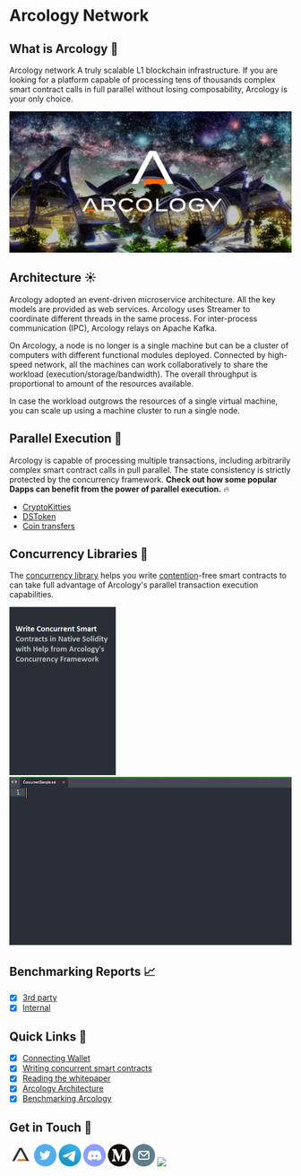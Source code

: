 # Arcology Network 

## What is Arcology :bell:
Arcology network A truly scalable L1 blockchain infrastructure. If you are looking for a platform capable of processing tens of thousands complex smart contract calls in full parallel without losing composability, Arcology is your only choice.

<picture>
  <img alt="." src="./img/theme4.png">
</picture>

## Architecture :sunny:

Arcology adopted an event-driven microservice architecture. All the key models are provided as web services. Arcology uses Streamer to coordinate different threads in the same process. For inter-process communication (IPC), Arcology relays on Apache Kafka.

On Arcology, a node is no longer is a single machine but can be a cluster of computers with different functional modules deployed. Connected by high-speed network, all the machines can work collaboratively to share the workload (execution/storage/bandwidth). The overall throughput is proportional to amount of the resources available. 

In case the workload outgrows the resources of a single virtual machine, you can scale up using a machine cluster to run a single node.

## Parallel Execution :rocket:

Arcology is capable of processing multiple transactions, including arbitrarily complex smart contract calls in pull parallel. The state consistency is strictly protected by the concurrency framework. **Check out how some popular Dapps can benefit from the power of parallel execution.**  :fire:
 
 - [CryptoKitties](https://github.com/arcology-network/parallel-kitties)
 - [DSToken](https://github.com/arcology-network/parallel-dstoken)
 - [Coin transfers](https://github.com/arcology-network/parallel-coin-transfer)

## Concurrency Libraries :pencil:

The [concurrency library](https://docs.arcology.network/arcology-concurrent-programming-guide/) helps you write [contention](https://en.wikipedia.org/wiki/Resource_contention)-free smart contracts to can take full advantage of Arcology's parallel transaction execution capabilities.

<img src="./img/caption3.png" width="190"/> <img src="./img/ConcurrentSample.gif" height="300"/> 


## Benchmarking Reports  :chart_with_upwards_trend: 

 - [x] [3rd party](https://arcology.network/docs/arcology-bt-report-final.pdf)
 - [x] [Internal](TBD)

## Quick Links :pushpin:

- [x] [Connecting Wallet](exploring/metamask.md)
- [x] [Writing concurrent smart contracts](https://docs.arcology.network/arcology-concurrent-programming-guide/)
- [x] [Reading the whitepaper](https://docs.arcology.network/arcology-technical-whitepaper/)
- [x] [Arcology Architecture](https://github.com/arcology-network/architecture)
- [x] [Benchmarking Arcology](benchmarking/benchmarking.md)

## Get in Touch :loudspeaker:

[<code><img height="40" src="icons/arcology-a.png"></code>](https://www.arcology.network)
[<code><img height="40" src="icons/twitter.svg"></code>](https://twitter.com/ArcologyN)
[<code><img height="40" src="icons/telegram.svg"></code>]()
[<code><img height="40" src="icons/discord.svg"></code>](https://discord.gg/SkkCtZuAnm)
[<code><img height="40" src="icons/medium.svg"></code>](https://medium.com/arcology-network)
[<code><img height="40" src="icons/email.png"></code>](mailto:info@arcology.network)
![](https://visitor-badge.glitch.me/badge?page_id=arcology-network)
